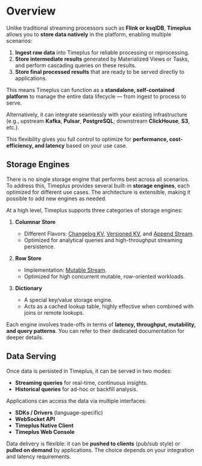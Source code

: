 # Overview

Unlike traditional streaming processors such as **Flink or ksqlDB**, **Timeplus** allows you to **store data natively** in the platform, enabling multiple scenarios:

1. **Ingest raw data** into Timeplus for reliable processing or reprocessing.  
2. **Store intermediate results** generated by Materialized Views or Tasks, and perform cascading queries on these results.  
3. **Store final processed results** that are ready to be served directly to applications.  

This means Timeplus can function as a **standalone, self-contained platform** to manage the entire data lifecycle — from ingest to process to serve.  

Alternatively, it can integrate seamlessly with your existing infrastructure (e.g., upstream **Kafka**, **Pulsar**, **PostgreSQL**; downstream **ClickHouse**, **S3**, etc.).  

This flexibility gives you full control to optimize for **performance, cost-efficiency, and latency** based on your use case.

## Storage Engines

There is no single storage engine that performs best across all scenarios. To address this, Timeplus provides several built-in **storage engines**, each optimized for different use cases. The architecture is extensible, making it possible to add new engines as needed.

At a high level, Timeplus supports three categories of storage engines:

1. **Columnar Store**  
   - Different Flavors: [Changelog KV](/changelog-stream), [Versioned KV](/versioned-stream), and [Append Stream](/append-stream).  
   - Optimized for analytical queries and high-throughput streaming persistence.

2. **Row Store**  
   - Implementation: [Mutable Stream](/mutable-stream).
   - Optimized for high concurrent mutable, row-oriented workloads.

3. **Dictionary** 
   - A special key/value storage engine.  
   - Acts as a cached lookup table, highly effective when combined with joins or remote lookups.

Each engine involves trade-offs in terms of **latency, throughput, mutability, and query patterns**. You can refer to their dedicated documentation for deeper details.

## Data Serving

Once data is persisted in Timeplus, it can be served in two modes:

- **Streaming queries** for real-time, continuous insights.  
- **Historical queries** for ad-hoc or backfill analysis.  

Applications can access the data via multiple interfaces:

- **SDKs / Drivers** (language-specific)  
- **WebSocket API**  
- **Timeplus Native Client**  
- **Timeplus Web Console**  

Data delivery is flexible: it can be **pushed to clients** (pub/sub style) or **pulled on demand** by applications. The choice depends on your integration and latency requirements.
